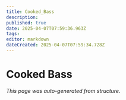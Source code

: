 ```yaml
---
title: Cooked_Bass
description: 
published: true
date: 2025-04-07T07:59:36.963Z
tags: 
editor: markdown
dateCreated: 2025-04-07T07:59:34.728Z
---
```


# Cooked Bass

*This page was auto-generated from structure.*
